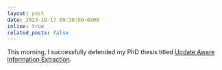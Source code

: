 ```yaml
---
layout: post
date: 2023-10-17 09:30:00-0400
inline: true
related_posts: false
---
```

This morning, I successfully defended my PhD thesis titled [Update Aware Information Extraction](https://uwspace.uwaterloo.ca/items/7bc2cdeb-5dec-4303-a15c-6c1c4d37c9ed).
